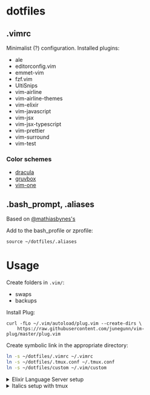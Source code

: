 # dotfiles

## .vimrc
Minimalist (?) configuration.
Installed plugins:
* ale
* editorconfig.vim
* emmet-vim
* fzf.vim
* UltiSnips
* vim-airline
* vim-airline-themes
* vim-elixir
* vim-javascript
* vim-jsx
* vim-jsx-typescript
* vim-prettier
* vim-surround
* vim-test

### Color schemes
* [dracula](https://github.com/dracula/vim)
* [gruvbox](https://github.com/morhetz/gruvbox)
* [vim-one](https://github.com/rakr/vim-one)

## .bash_prompt, .aliases
Based on [@mathiasbynes's](https://github.com/mathiasbynens/dotfiles)

Add to the bash_profile or zprofile:
```
source ~/dotfiles/.aliases
```


# Usage
Create folders in `.vim/`:
* swaps
* backups

Install Plug:
```
curl -fLo ~/.vim/autoload/plug.vim --create-dirs \
    https://raw.githubusercontent.com/junegunn/vim-plug/master/plug.vim
```

Create symbolic link in the appropriate directory:
```bash
ln -s ~/dotfiles/.vimrc ~/.vimrc
ln -s ~/dotfiles/.tmux.conf ~/.tmux.conf
ln -s ~/dotfiles/custom ~/.vim/custom
```

<details>
  <summary>
  Elixir Language Server setup
  </summary

1. git clone https://github.com/elixir-lsp/elixir-ls.git
2. cd elixir-ls
3. mix deps.get
4. mix compile
5. MIX_ENV=prod mix elixir_ls.release
</details>
<details>
  <summary>
  Italics setup with tmux
  </summary>
  * [How to actually get italics and true colour to work in iTerm + tmux + vim](https://medium.com/@dubistkomisch/how-to-actually-get-italics-and-true-colour-to-work-in-iterm-tmux-vim-9ebe55ebc2be#:~:text=Configure%20iTerm,to%20xterm%2D256color%2Ditalic%20. )
  * [Enabling italics in Vim and tmux](https://rsapkf.xyz/blog/enabling-italics-vim-tmux)
</details>
